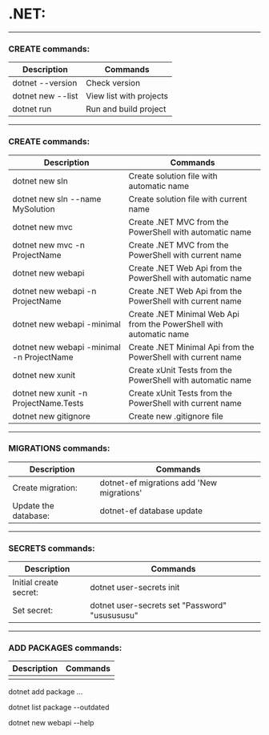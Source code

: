 # **.NET:**

---

### CREATE commands:

|Description            |Commands                   |
|--                     |--                         |
|dotnet --version       |Check version              |
|dotnet new --list      |View list with projects    |
|dotnet run             |Run and build project      |

---

### CREATE commands:

|Description                                |Commands                                                               |
|--                                         |--                                                                     |
|dotnet new sln                             |Create solution file with automatic name                               |
|dotnet new sln --name MySolution           |Create solution file with current name                                 |
|dotnet new mvc                             |Create .NET MVC from the PowerShell with automatic name                |
|dotnet new mvc -n ProjectName              |Create .NET MVC from the PowerShell with current name                  |
|dotnet new webapi                          |Create .NET Web Api from the PowerShell with automatic name            |
|dotnet new webapi -n ProjectName           |Create .NET Web Api from the PowerShell with current name              |
|dotnet new webapi -minimal                 |Create .NET Minimal Web Api from the PowerShell with automatic name    |
|dotnet new webapi -minimal -n ProjectName  |Create .NET Minimal Api from the PowerShell with current name          |
|dotnet new xunit                           |Create xUnit Tests from the PowerShell with automatic name             |
|dotnet new xunit -n ProjectName.Tests      |Create xUnit Tests from the PowerShell with current name               |
|dotnet new gitignore                       |Create new .gitignore file                                             |

---

### MIGRATIONS commands:

|Description|Commands|
|--|--|
|Create migration:                          |dotnet-ef migrations add 'New migrations'|
|Update the database:                       |dotnet-ef database update|

---

### SECRETS commands:

|Description|Commands|
|--|--|
|Initial create secret:                                                 |dotnet user-secrets init|
|Set secret:                                                            |dotnet user-secrets set "Password" "ususususu"|

---

### ADD PACKAGES commands:

|Description|Commands|
|--|--|
|||dotnet new console -n ConsoleName
dotnet add package ...


dotnet list package --outdated

dotnet new webapi --help

